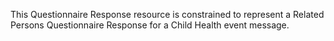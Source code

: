 This Questionnaire Response resource is constrained to represent a Related Persons Questionnaire Response for a Child Health event message.